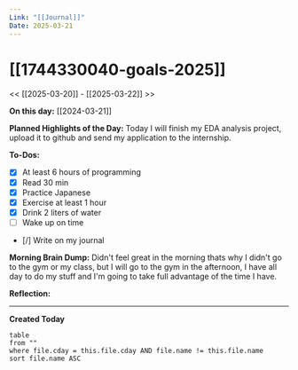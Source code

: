 ```yaml
---
Link: "[[Journal]]"
Date: 2025-03-21
---
```


# [[1744330040-goals-2025]]

<< [[2025-03-20]] - [[2025-03-22]] >>

**On this day:** [[2024-03-21]]

**Planned Highlights of the Day:**
Today I will finish my EDA analysis project, upload it to github and send my application to the internship.

**To-Dos:**

- [x] At least 6 hours of programming
- [x] Read 30 min
- [x] Practice Japanese
- [x] Exercise at least 1 hour
- [x] Drink 2 liters of water
- [ ] Wake up on time
- [/] Write on my journal

**Morning Brain Dump:**
Didn't feel great in the morning thats why I didn't go to the gym or my class, but I will go to the gym in the afternoon, I have all day to do my stuff and I'm going to take full advantage of the time I have.

**Reflection:**

---

**Created Today**

```dataview
table
from ""
where file.cday = this.file.cday AND file.name != this.file.name
sort file.name ASC
```
